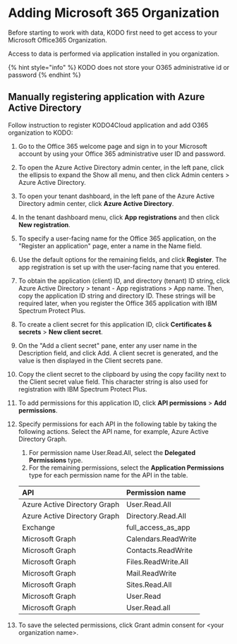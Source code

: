 # Adding Microsoft 365 Organization

Before starting to work with data, KODO first need to get access to your Microsoft Office365 Organization.

Access to data is performed via application installed in you organization.

{% hint style="info" %}
KODO does not store your O365 administrative id or password
{% endhint %}

## Manually registering application with Azure Active Directory

Follow instruction to register KODO4Cloud application and add O365 organization to KODO:

1. Go to the Office 365 welcome page and sign in to your Microsoft account by using your Office 365 administrative user ID and password.
2. To open the Azure Active Directory admin center, in the left pane, click the ellipsis to expand the Show all menu, and then click Admin centers &gt; Azure Active Directory.
3. To open your tenant dashboard, in the left pane of the Azure Active Directory admin center, click **Azure Active Directory**.
4. In the tenant dashboard menu, click **App registrations** and then click **New registration**.
5. To specify a user-facing name for the Office 365 application, on the "Register an application" page, enter a name in the Name field.
6. Use the default options for the remaining fields, and click **Register**. The app registration is set up with the user-facing name that you entered.
7. To obtain the application \(client\) ID, and directory \(tenant\) ID string, click Azure Active Directory &gt; tenant - App registrations &gt; App name. Then, copy the application ID string and directory ID. These strings will be required later, when you register the Office 365 application with IBM Spectrum Protect Plus.
8. To create a client secret for this application ID, click **Certificates & secrets** &gt; **New client secret**.
9. On the "Add a client secret" pane, enter any user name in the Description field, and click Add. A client secret is generated, and the value is then displayed in the Client secrets pane.
10. Copy the client secret to the clipboard by using the copy facility next to the Client secret value field. This character string is also used for registration with IBM Spectrum Protect Plus.
11. To add permissions for this application ID, click **API permissions** &gt; **Add permissions**.
12. Specify permissions for each API in the following table by taking the following actions. Select the API name, for example, Azure Active Directory Graph.

    1. For permission name User.Read.All, select the **Delegated Permissions** type.
    2. For the remaining permissions, select the **Application Permissions** type for each permission name for the API in the table.

    | API | Permission name |
    | :--- | :--- |
    | Azure Active Directory Graph | User.Read.All |
    | Azure Active Directory Graph | Directory.Read.All |
    | Exchange | full\_access\_as\_app |
    | Microsoft Graph | Calendars.ReadWrite |
    | Microsoft Graph | Contacts.ReadWrite |
    | Microsoft Graph | Files.ReadWrite.All |
    | Microsoft Graph | Mail.ReadWrite |
    | Microsoft Graph | Sites.Read.All |
    | Microsoft Graph | User.Read |
    | Microsoft Graph | User.Read.all |

13. To save the selected permissions, click Grant admin consent for &lt;your organization name&gt;.

